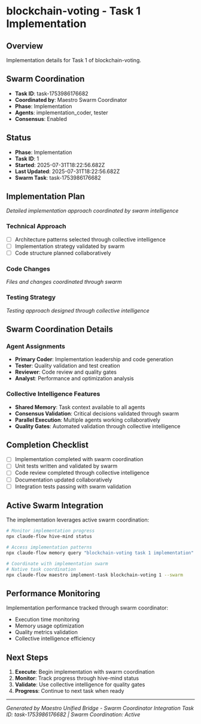 # blockchain-voting - Task 1 Implementation

## Overview
Implementation details for Task 1 of blockchain-voting.

## Swarm Coordination
- **Task ID**: task-1753986176682
- **Coordinated by**: Maestro Swarm Coordinator
- **Phase**: Implementation
- **Agents**: implementation_coder, tester
- **Consensus**: Enabled

## Status
- **Phase**: Implementation
- **Task ID**: 1
- **Started**: 2025-07-31T18:22:56.682Z
- **Last Updated**: 2025-07-31T18:22:56.682Z
- **Swarm Task**: task-1753986176682

## Implementation Plan
*Detailed implementation approach coordinated by swarm intelligence*

### Technical Approach
- [ ] Architecture patterns selected through collective intelligence
- [ ] Implementation strategy validated by swarm
- [ ] Code structure planned collaboratively

### Code Changes
*Files and changes coordinated through swarm*

### Testing Strategy
*Testing approach designed through collective intelligence*

## Swarm Coordination Details

### Agent Assignments
- **Primary Coder**: Implementation leadership and code generation
- **Tester**: Quality validation and test creation
- **Reviewer**: Code review and quality gates
- **Analyst**: Performance and optimization analysis

### Collective Intelligence Features
- **Shared Memory**: Task context available to all agents
- **Consensus Validation**: Critical decisions validated through swarm
- **Parallel Execution**: Multiple agents working collaboratively
- **Quality Gates**: Automated validation through collective intelligence

## Completion Checklist
- [ ] Implementation completed with swarm coordination
- [ ] Unit tests written and validated by swarm
- [ ] Code review completed through collective intelligence
- [ ] Documentation updated collaboratively
- [ ] Integration tests passing with swarm validation

## Active Swarm Integration
The implementation leverages active swarm coordination:

```bash
# Monitor implementation progress
npx claude-flow hive-mind status

# Access implementation patterns
npx claude-flow memory query "blockchain-voting task 1 implementation"

# Coordinate with implementation swarm
# Native task coordination
npx claude-flow maestro implement-task blockchain-voting 1 --swarm
```

## Performance Monitoring
Implementation performance tracked through swarm coordinator:
- Execution time monitoring
- Memory usage optimization
- Quality metrics validation
- Collective intelligence efficiency

## Next Steps
1. **Execute**: Begin implementation with swarm coordination
2. **Monitor**: Track progress through hive-mind status
3. **Validate**: Use collective intelligence for quality gates
4. **Progress**: Continue to next task when ready

---
*Generated by Maestro Unified Bridge - Swarm Coordinator Integration*
*Task ID: task-1753986176682 | Swarm Coordination: Active*
